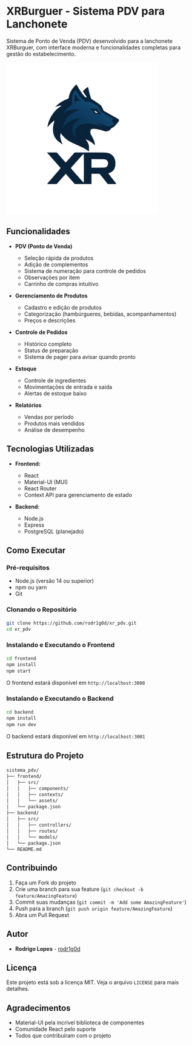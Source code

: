 # XRBurguer - Sistema PDV para Lanchonete

Sistema de Ponto de Venda (PDV) desenvolvido para a lanchonete XRBurguer, com interface moderna e funcionalidades completas para gestão do estabelecimento.

![Logo XRBurguer](frontend/src/xrfundo_branco.png)

## Funcionalidades

- **PDV (Ponto de Venda)**
  - Seleção rápida de produtos
  - Adição de complementos
  - Sistema de numeração para controle de pedidos
  - Observações por item
  - Carrinho de compras intuitivo

- **Gerenciamento de Produtos**
  - Cadastro e edição de produtos
  - Categorização (hambúrgueres, bebidas, acompanhamentos)
  - Preços e descrições

- **Controle de Pedidos**
  - Histórico completo
  - Status de preparação
  - Sistema de pager para avisar quando pronto

- **Estoque**
  - Controle de ingredientes
  - Movimentações de entrada e saída
  - Alertas de estoque baixo

- **Relatórios**
  - Vendas por período
  - Produtos mais vendidos
  - Análise de desempenho

## Tecnologias Utilizadas

- **Frontend:**
  - React
  - Material-UI (MUI)
  - React Router
  - Context API para gerenciamento de estado

- **Backend:**
  - Node.js
  - Express
  - PostgreSQL (planejado)

## Como Executar

### Pré-requisitos

- Node.js (versão 14 ou superior)
- npm ou yarn
- Git

### Clonando o Repositório

```bash
git clone https://github.com/rodr1g0d/xr_pdv.git
cd xr_pdv
```

### Instalando e Executando o Frontend

```bash
cd frontend
npm install
npm start
```

O frontend estará disponível em `http://localhost:3000`

### Instalando e Executando o Backend

```bash
cd backend
npm install
npm run dev
```

O backend estará disponível em `http://localhost:3001`

## Estrutura do Projeto

```
sistema_pdv/
├── frontend/
│   ├── src/
│   │   ├── components/
│   │   ├── contexts/
│   │   └── assets/
│   └── package.json
├── backend/
│   ├── src/
│   │   ├── controllers/
│   │   ├── routes/
│   │   └── models/
│   └── package.json
└── README.md
```

## Contribuindo

1. Faça um Fork do projeto
2. Crie uma branch para sua feature (`git checkout -b feature/AmazingFeature`)
3. Commit suas mudanças (`git commit -m 'Add some AmazingFeature'`)
4. Push para a branch (`git push origin feature/AmazingFeature`)
5. Abra um Pull Request

## Autor

- **Rodrigo Lopes** - [rodr1g0d](https://github.com/rodr1g0d)

## Licença

Este projeto está sob a licença MIT. Veja o arquivo `LICENSE` para mais detalhes.

## Agradecimentos

- Material-UI pela incrível biblioteca de componentes
- Comunidade React pelo suporte
- Todos que contribuíram com o projeto 